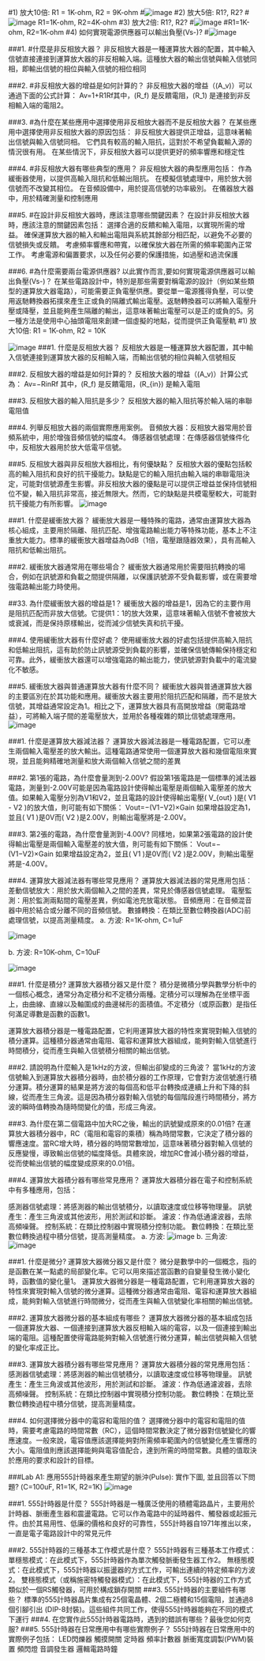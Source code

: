 #1) 放大10倍: R1 = 1K-ohm, R2 = 9K-ohm
#![image](https://github.com/jeter013/EC2024/assets/162288915/c9789054-69b0-4dc8-80b3-493113f1d224)
#2) 放大5倍: R1?, R2?
#![image](https://github.com/jeter013/EC2024/assets/162288915/6844a435-8107-4442-8040-e145e1076921)
R1=1K-ohm, R2=4K-ohm
#3) 放大2倍: R1?, R2?
#![image](https://github.com/jeter013/EC2024/assets/162288915/12c0304b-cfca-4ff2-a5b9-3c34693bd0eb)
#R1=1K-ohm, R2=1K-ohm
#4) 如何實現電源供應器可以輸出負壓(Vs-)?
#![image](https://github.com/jeter013/EC2024/assets/162288915/23481f1e-2ad1-4b62-8b29-5c3a40273450)

###1. #什麼是非反相放大器？
非反相放大器是一種運算放大器的配置，其中輸入信號直接連接到運算放大器的非反相輸入端。這種放大器的輸出信號與輸入信號同相，即輸出信號的相位與輸入信號的相位相同

###2. #非反相放大器的增益是如何計算的？
非反相放大器的增益（(A_v)）可以通過下面的公式計算：
Av​=1+R1​Rf​​
其中，(R_f) 是反饋電阻，(R_1) 是連接到非反相輸入端的電阻2。

###3. #為什麼在某些應用中選擇使用非反相放大器而不是反相放大器？
在某些應用中選擇使用非反相放大器的原因包括：
非反相放大器提供正增益，這意味著輸出信號與輸入信號同相。
它們具有較高的輸入阻抗，這對於不希望負載輸入源的情況很有用。
在某些情況下，非反相放大器可以提供更好的頻率響應和穩定性

###4. #非反相放大器有哪些典型的應用？
非反相放大器的典型應用包括：
作為緩衝器使用，以提供高輸入阻抗和低輸出阻抗。
在模擬信號處理中，用於放大弱信號而不改變其相位。
在音頻設備中，用於提高信號的功率級別。
在儀器放大器中，用於精確測量和控制應用

###5. #在設計非反相放大器時，應該注意哪些關鍵因素？
在設計非反相放大器時，應該注意的關鍵因素包括：
選擇合適的反饋和輸入電阻，以實現所需的增益。
確保運算放大器的輸入和輸出電阻與系統其餘部分相匹配，以避免不必要的信號損失或反饋。
考慮頻率響應和帶寬，以確保放大器在所需的頻率範圍內正常工作。
考慮電源和偏置要求，以及任何必要的保護措施，如過壓和過流保護

###6. #為什麼需要兩台電源供應器? 以此實作而言,要如何實現電源供應器可以輸出負壓(Vs-)？
在某些電路設計中，特別是那些需要對稱電源的設計（例如某些類型的運算放大器電路），可能需要正負電壓供應。要從單一電源獲得負壓，可以使用返馳轉換器拓撲來產生正或負的隔離式輸出電壓。返馳轉換器可以將輸入電壓升壓或降壓，並且能夠產生隔離的輸出，這意味著輸出電壓可以是正的或負的5。另一種方法是使用中心抽頭電阻來創建一個虛擬的地點，從而提供正負電壓軌
#1) 放大10倍: R1 = 1K-ohm, R2 = 10K

![image](https://github.com/jeter013/EC2024/assets/162288915/978e0f49-6280-43a6-8677-ec9d6171a1ea)
###1. 什麼是反相放大器？
反相放大器是一種運算放大器配置，其中輸入信號連接到運算放大器的反相輸入端，而輸出信號的相位與輸入信號相反

###2. 反相放大器的增益是如何計算的？
反相放大器的增益（(A_v)）計算公式為：
Av​=−Rin​Rf​​
其中，(R_f) 是反饋電阻，(R_{in}) 是輸入電阻

###3. 反相放大器的輸入阻抗是多少？
反相放大器的輸入阻抗等於輸入端的串聯電阻值

###4. 列舉反相放大器的兩個實際應用案例。
音頻放大器：反相放大器常用於音頻系統中，用於增強音頻信號的幅度4。
傳感器信號處理：在傳感器信號條件化中，反相放大器用於放大低電平信號。

###5. 反相放大器與非反相放大器相比，有何優缺點？
反相放大器的優點包括較高的輸入阻抗和良好的抗干擾能力。缺點是它的輸入阻抗由輸入端的串聯電阻決定，可能對信號源產生影響。非反相放大器的優點是可以提供正增益並保持信號相位不變，輸入阻抗非常高，接近無限大。然而，它的缺點是共模電壓較大，可能對抗干擾能力有所影響。
![image](https://github.com/jeter013/EC2024/assets/162288915/a5bde1c6-cc77-42b8-8fe0-cfb1272107a0)

###1. 什麼是緩衝放大器？
緩衝放大器是一種特殊的電路，通常由運算放大器為核心組成，主要用於隔離、阻抗匹配、增強電路輸出能力等特殊功能，基本上不注重放大能力。標準的緩衝放大器增益為0dB（1倍，電壓跟隨器效果），具有高輸入阻抗和低輸出阻抗。

###2. 緩衝放大器通常用在哪些場合？
緩衝放大器通常用於需要阻抗轉換的場合，例如在訊號源和負載之間提供隔離，以保護訊號源不受負載影響，或在需要增強電路輸出能力時使用。

##33. 為什麼緩衝放大器的增益是1？
緩衝放大器的增益是1，因為它的主要作用是阻抗匹配而非放大信號。它提供1：1的放大效果，這意味著輸入信號不會被放大或衰減，而是保持原樣輸出，從而減少信號失真和抗干擾。

###4. 使用緩衝放大器有什麼好處？
使用緩衝放大器的好處包括提供高輸入阻抗和低輸出阻抗，這有助於防止訊號源受到負載的影響，並確保信號傳輸保持穩定和可靠。此外，緩衝放大器還可以增強電路的輸出能力，使訊號源對負載中的電流變化不敏感。

###5. 緩衝放大器與普通運算放大器有什麼不同？
緩衝放大器與普通運算放大器的主要區別在於其功能和應用。緩衝放大器主要用於阻抗匹配和隔離，而不是放大信號，其增益通常設定為1。相比之下，運算放大器具有高開放增益（開電路增益），可將輸入端子間的差電壓放大，並用於各種複雜的類比信號處理應用。
![image](https://github.com/jeter013/EC2024/assets/162288915/946d1c85-b558-4258-9c34-63d0ea024428)

###1. 什麼是運算放大器減法器？
運算放大器減法器是一種電路配置，它可以產生兩個輸入電壓差的放大輸出。這種電路通常使用一個運算放大器和幾個電阻來實現，並且能夠精確地測量和放大兩個輸入信號之間的差異

###2. 第1張的電路，為什麼會量測到-2.00V?
假設第1張電路是一個標準的減法器電路，測量到-2.00V可能是因為電路設計使得輸出電壓是兩個輸入電壓差的放大值。如果輸入電壓分別為V1和V2，並且電路的設計使得輸出電壓( V_{out} )是( V1 - V2 )的放大值，則可能有如下關係：
Vout​=−(V1−V2)×Gain
如果增益設定為1，並且( V1 )是0V而( V2 )是2.00V，則輸出電壓將是-2.00V。

###3. 第2張的電路，為什麼會量測到-4.00V?
同樣地，如果第2張電路的設計使得輸出電壓是兩個輸入電壓差的放大值，則可能有如下關係：
Vout​=−(V1−V2)×Gain
如果增益設定為2，並且( V1 )是0V而( V2 )是2.00V，則輸出電壓將是-4.00V。

###4. 運算放大器減法器有哪些常見應用？
運算放大器減法器的常見應用包括：
差動信號放大：用於放大兩個輸入之間的差異，常見於傳感器信號處理。
電壓監測：用於監測兩點間的電壓差異，例如電池充放電狀態。
音頻應用：在音頻混音器中用於結合或分離不同的音頻信號。
數據轉換：在類比至數位轉換器(ADC)前處理信號，以提高測量精度。
a. 方波: R=1K-ohm, C=1uF

![image](https://github.com/jeter013/EC2024/assets/162288915/c2f9273f-5846-4209-95b0-8a1461d1bbac)

b. 方波: R=10K-ohm, C=10uF

![image](https://github.com/jeter013/EC2024/assets/162288915/3426931b-c4a7-45ba-a794-413bdf61f56a)

###1. 什麼是積分? 運算放大器積分器又是什麼？
積分是微積分學與數學分析中的一個核心概念，通常分為定積分和不定積分兩種。定積分可以理解為在坐標平面上，由曲線、直線以及軸圍成的曲邊梯形的面積值。不定積分（或原函數）是指任何滿足導數是函數的函數1。

運算放大器積分器是一種電路配置，它利用運算放大器的特性來實現對輸入信號的積分運算。這種積分器通常由電阻、電容和運算放大器組成，能夠對輸入信號進行時間積分，從而產生與輸入信號積分相關的輸出信號。

###2. 請說明為什麼輸入是1kHz的方波，但輸出卻變成的三角波？
當1kHz的方波信號輸入到運算放大器積分器時，由於積分器的工作原理，它會對方波信號進行積分運算。積分運算的結果是將方波的每個高和低平台轉換成連續上升和下降的斜線，從而產生三角波。這是因為積分器對輸入信號的每個階段進行時間積分，將方波的瞬時值轉換為隨時間變化的值，形成三角波。

###3. 為什麼在第二個電路中加大RC之後，輸出的訊號變成原來的0.01倍?
在運算放大器積分器中，RC（電阻和電容的乘積）稱為時間常數，它決定了積分器的響應速度。當RC增大時，積分器的時間常數增加，這意味著積分器對輸入信號的反應變慢，導致輸出信號的幅度降低。具體來說，增加RC會減小積分器的增益，從而使輸出信號的幅度變成原來的0.01倍。

###4. 運算放大器積分器有哪些常見應用？
運算放大器積分器在電子和控制系統中有多種應用，包括：

感測器信號處理：將感測器的輸出信號積分，以讀取速度或位移等物理量。
訊號產生：產生三角波或其他波形，用於測試和診斷。
濾波：作為低通濾波器，去除高頻噪聲。
控制系統：在類比控制器中實現積分控制功能。
數位轉換：在類比至數位轉換過程中積分信號，提高測量精度。
a. 方波:
![image](https://github.com/jeter013/EC2024/assets/162288915/f520d32e-b78c-4dce-87a5-58ff786ebc21)
b. 三角波: 
![image](https://github.com/jeter013/EC2024/assets/162288915/2b29e392-2008-4b0d-817f-4526b389be2d)

###1. 什麼是微分? 運算放大器微分器又是什麼？
微分是數學中的一個概念，指的是函數在某一點處的局部變化率。它可以用來描述當函數的自變量發生微小變化時，函數值的變化量1。
運算放大器微分器是一種電路配置，它利用運算放大器的特性來實現對輸入信號的微分運算。這種微分器通常由電阻、電容和運算放大器組成，能夠對輸入信號進行時間微分，從而產生與輸入信號變化率相關的輸出信號。

###2. 運算放大器微分器的基本組成有哪些？
運算放大器微分器的基本組成包括一個運算放大器、一個連接到運算放大器反相輸入端的電容，以及一個連接到輸出端的電阻。這種配置使得電路能夠對輸入信號進行微分運算，輸出信號與輸入信號的變化率成正比。

###3. 運算放大器積分器有哪些常見應用？
運算放大器積分器的常見應用包括：
感測器信號處理：將感測器的輸出信號積分，以讀取速度或位移等物理量。
訊號產生：產生三角波或其他波形，用於測試和診斷。
濾波：作為低通濾波器，去除高頻噪聲。
控制系統：在類比控制器中實現積分控制功能。
數位轉換：在類比至數位轉換過程中積分信號，提高測量精度。

###4. 如何選擇微分器中的電容和電阻的值？
選擇微分器中的電容和電阻的值時，需要考慮電路的時間常數（RC），這個時間常數決定了微分器對信號變化的響應速度。一般來說，電容值應該選擇能夠對所需頻率範圍內的信號變化產生響應的大小。電阻值則應該選擇能夠與電容值配合，達到所需的時間常數。具體的值取決於應用的要求和設計的目標。

###Lab A1: 應用555計時器來產生期望的脈沖(Pulse): 實作下圖, 並且回答以下問題? (C=100uF, R1=1K, R2=1K)
![image](https://github.com/jeter013/EC2024/assets/162288915/7ccda5e8-552e-4281-9d75-7dac6a07a585)

###1. 555計時器是什麼？
555計時器是一種廣泛使用的積體電路晶片，主要用於計時器、脈衝產生器和震盪電路。它可以作為電路中的延時器件、觸發器或起振元件。由於其易用性、低廉的價格和良好的可靠性，555計時器自1971年推出以來，一直是電子電路設計中的常見元件

###2. 555計時器的三種基本工作模式是什麼？
555計時器有三種基本工作模式：
單穩態模式：在此模式下，555計時器作為單次觸發脈衝發生器工作2。
無穩態模式：在此模式下，555計時器以振盪器的方式工作，可輸出連續的特定頻率的方波2。
雙穩態模式（或稱施密特觸發器模式）：在此模式下，555計時器的工作方式類似於一個RS觸發器，可用於構成鎖存開關
###3. 555計時器的主要組件有哪些？
標準的555計時器晶片集成有25個電晶體、2個二極體和15個電阻，並通過8個引腳引出 (DIP-8封裝)。這些組件共同工作，使得555計時器能夠在不同的模式下運行
###4. 在您實作此555計時器電路時，遇到的錯誤有哪些？最後您如何克服?
###5. 555計時器在日常應用中有哪些實際例子？
555計時器在日常應用中的實際例子包括：
LED閃爍器
觸摸開關
定時器
頻率計數器
脈衝寬度調製(PWM)裝置
頻閃燈
音調發生器
邏輯電路時鐘





